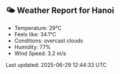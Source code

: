 <!-- WEATHER-START -->
## 🌤 Weather Report for Hanoi

- Temperature: 29°C
- Feels like: 34.1°C
- Conditions: overcast clouds
- Humidity: 77%
- Wind Speed: 3.2 m/s

Last updated: 2025-06-29 12:44:33 UTC
<!-- WEATHER-END -->
